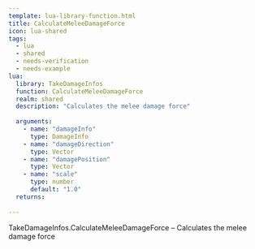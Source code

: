 ```yaml
---
template: lua-library-function.html
title: CalculateMeleeDamageForce
icon: lua-shared
tags:
  - lua
  - shared
  - needs-verification
  - needs-example
lua:
  library: TakeDamageInfos
  function: CalculateMeleeDamageForce
  realm: shared
  description: "Calculates the melee damage force"
  
  arguments:
    - name: "damageInfo"
      type: DamageInfo
    - name: "damageDirection"
      type: Vector
    - name: "damagePosition"
      type: Vector
    - name: "scale"
      type: number
      default: "1.0"
  returns:
    
---
```


<div class="lua__search__keywords">
TakeDamageInfos.CalculateMeleeDamageForce &#x2013; Calculates the melee damage force
</div>
